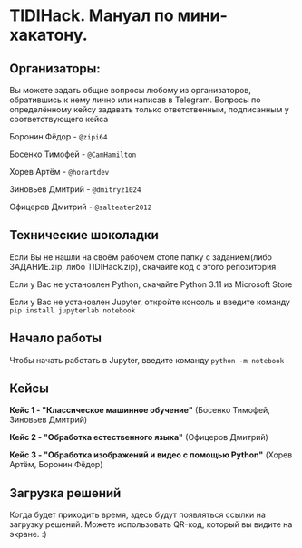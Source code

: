 # TIDIHack. Мануал по мини-хакатону.


## Организаторы:


Вы можете задать общие вопросы любому из организаторов, обратившись к нему лично или написав в Telegram. Вопросы по определённому кейсу задавать только ответственным, подписанным у соответствующего кейса


Боронин Фёдор - `@zipi64`


Босенко Тимофей - `@CamHamilton`


Хорев Артём - `@horartdev`


Зиновьев Дмитрий - `@dmitryz1024`


Офицеров Дмитрий - `@salteater2012`


## Технические шоколадки


Если Вы не нашли на своём рабочем столе папку с заданием(либо ЗАДАНИЕ.zip, либо TIDIHack.zip), скачайте код с этого репозитория


Если у Вас не установлен Python, скачайте Python 3.11 из Microsoft Store


Если у Вас не установлен Jupyter, откройте консоль и введите команду `pip install jupyterlab notebook` 


## Начало работы


Чтобы начать работать в Jupyter, введите команду `python -m notebook`


## Кейсы


**Кейс 1 - "Классическое машинное обучение"** (Босенко Тимофей, Зиновьев Дмитрий)


**Кейс 2 - "Обработка естественного языка"** (Офицеров Дмитрий)


**Кейс 3 - "Обработка изображений и видео с помощью Python"** (Хорев Артём, Боронин Фёдор)


## Загрузка решений


Когда будет приходить время, здесь будут появляться ссылки на загрузку решений. Можете использовать QR-код, который вы видите на экране. :)
